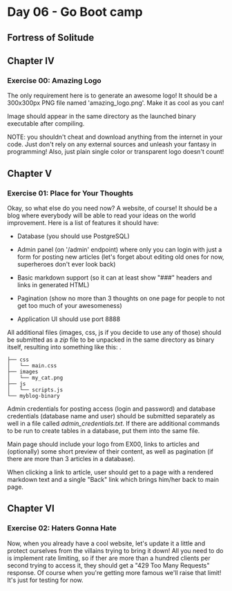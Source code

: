 # Day 06 - Go Boot camp

## Fortress of Solitude


<h2 id="chapter-iv" >Chapter IV</h2>
<h3 id="ex00">Exercise 00: Amazing Logo</h3>

The only requirement here is to generate an awesome logo! It should be a 300x300px PNG file named 'amazing_logo.png'. Make it as cool as you can!

Image should appear in the same directory as the launched binary executable after compiling.

NOTE: you shouldn't cheat and download anything from the internet in your code. Just don't rely on any external sources and unleash your fantasy in programming! Also, just plain single color or transparent logo doesn't count!

<h2 id="chapter-v" >Chapter V</h2>
<h3 id="ex01">Exercise 01: Place for Your Thoughts</h3>

Okay, so what else do you need now? A website, of course! It should be a blog where everybody will be able to read your ideas on the world improvement. Here is a list of features it should have:

- Database (you should use PostgreSQL)

- Admin panel (on '/admin' endpoint) where only you can login with just a form for posting new articles (let's forget about editing old ones for now, superheroes don't ever look back)

- Basic markdown support (so it can at least show "###" headers and links in generated HTML)

- Pagination (show no more than 3 thoughts on one page for people to not get too much of your awesomeness)

- Application UI should use port 8888

All additional files (images, css, js if you decide to use any of those) should be submitted as a *zip* file to be unpacked in the same directory as binary itself, resulting into something like this:
.

```
├── css
│   └── main.css
├── images
│   └── my_cat.png
├── js
│   └── scripts.js
└── myblog-binary
```

Admin credentials for posting access (login and password) and database credentials (database name and user) should be submitted separately as well in a file called *admin_credentials.txt*. If there are additional commands to be run to create tables in a database, put them into the same file.

Main page should include your logo from EX00, links to articles and (optionally) some short preview of their content, as well as pagination (if there are more than 3 articles in a database).

When clicking a link to article, user should get to a page with a rendered markdown text and a single "Back" link which brings him/her back to main page.

<h2 id="chapter-vi" >Chapter VI</h2>
<h3 id="ex02">Exercise 02: Haters Gonna Hate</h3>

Now, when you already have a cool website, let's update it a little and protect ourselves from the villains trying to bring it down! All you need to do is implement rate limiting, so if ther are more than a hundred clients per second trying to access it, they should get a "429 Too Many Requests" response. Of course when you're getting more famous we'll raise that limit! It's just for testing for now.


